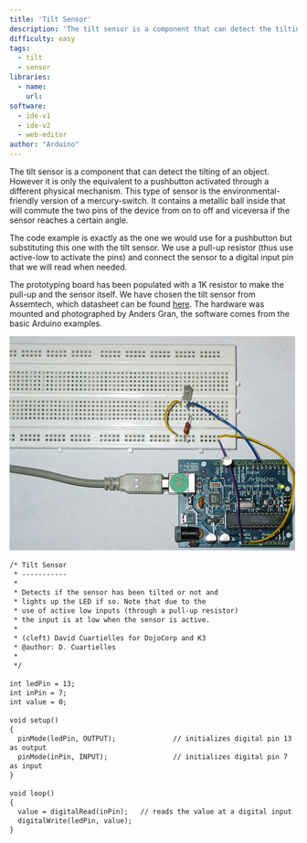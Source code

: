 ```yaml
---
title: 'Tilt Sensor'
description: 'The tilt sensor is a component that can detect the tilting of an object.'
difficulty: easy
tags: 
  - tilt
  - sensor
libraries:
  - name: 
    url: 
software:
  - ide-v1
  - ide-v2
  - web-editor
author: "Arduino"
---
```


The tilt sensor is a component that can detect the tilting of an object. However it is only the equivalent to a pushbutton activated through a different physical mechanism. This type of sensor is the environmental-friendly version of a mercury-switch. It contains a metallic ball inside that will commute the two pins of the device from on to off and viceversa if the sensor reaches a certain angle.

The code example is exactly as the one we would use for a pushbutton but substituting this one with the tilt sensor. We use a pull-up resistor (thus use active-low to activate the pins) and connect the sensor to a digital input pin that we will read when needed.

The prototyping board has been populated with a 1K resistor to make the pull-up and the sensor itself. We have chosen the tilt sensor from Assemtech, which datasheet can be found [here](http://www.elfa.se/pdf/35/03589330.pdf). The hardware was mounted and photographed by Anders Gran, the software comes from the basic Arduino examples.

![Picture of a protoboard supporting the tilt sensor, by Anders Gran](./assets/tilt-sensor.jpg)

```
/* Tilt Sensor
 * -----------
 *
 * Detects if the sensor has been tilted or not and
 * lights up the LED if so. Note that due to the
 * use of active low inputs (through a pull-up resistor)
 * the input is at low when the sensor is active.
 *
 * (cleft) David Cuartielles for DojoCorp and K3
 * @author: D. Cuartielles
 *
 */

int ledPin = 13;
int inPin = 7; 
int value = 0;

void setup() 
{
  pinMode(ledPin, OUTPUT);              // initializes digital pin 13 as output
  pinMode(inPin, INPUT);                // initializes digital pin 7 as input
}

void loop() 
{
  value = digitalRead(inPin);   // reads the value at a digital input 
  digitalWrite(ledPin, value);           
}
```